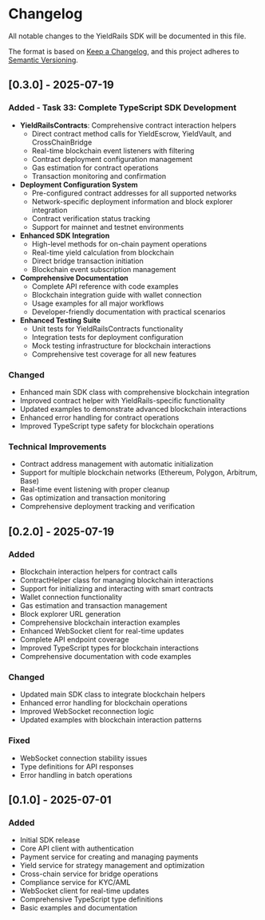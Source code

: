# Changelog

All notable changes to the YieldRails SDK will be documented in this file.

The format is based on [Keep a Changelog](https://keepachangelog.com/en/1.0.0/),
and this project adheres to [Semantic Versioning](https://semver.org/spec/v2.0.0.html).

## [0.3.0] - 2025-07-19

### Added - Task 33: Complete TypeScript SDK Development
- **YieldRailsContracts**: Comprehensive contract interaction helpers
  - Direct contract method calls for YieldEscrow, YieldVault, and CrossChainBridge
  - Real-time blockchain event listeners with filtering
  - Contract deployment configuration management
  - Gas estimation for contract operations
  - Transaction monitoring and confirmation
- **Deployment Configuration System**
  - Pre-configured contract addresses for all supported networks
  - Network-specific deployment information and block explorer integration
  - Contract verification status tracking
  - Support for mainnet and testnet environments
- **Enhanced SDK Integration**
  - High-level methods for on-chain payment operations
  - Real-time yield calculation from blockchain
  - Direct bridge transaction initiation
  - Blockchain event subscription management
- **Comprehensive Documentation**
  - Complete API reference with code examples
  - Blockchain integration guide with wallet connection
  - Usage examples for all major workflows
  - Developer-friendly documentation with practical scenarios
- **Enhanced Testing Suite**
  - Unit tests for YieldRailsContracts functionality
  - Integration tests for deployment configuration
  - Mock testing infrastructure for blockchain interactions
  - Comprehensive test coverage for all new features

### Changed
- Enhanced main SDK class with comprehensive blockchain integration
- Improved contract helper with YieldRails-specific functionality
- Updated examples to demonstrate advanced blockchain interactions
- Enhanced error handling for contract operations
- Improved TypeScript type safety for blockchain operations

### Technical Improvements
- Contract address management with automatic initialization
- Support for multiple blockchain networks (Ethereum, Polygon, Arbitrum, Base)
- Real-time event listening with proper cleanup
- Gas optimization and transaction monitoring
- Comprehensive deployment tracking and verification

## [0.2.0] - 2025-07-19

### Added
- Blockchain interaction helpers for contract calls
- ContractHelper class for managing blockchain interactions
- Support for initializing and interacting with smart contracts
- Wallet connection functionality
- Gas estimation and transaction management
- Block explorer URL generation
- Comprehensive blockchain interaction examples
- Enhanced WebSocket client for real-time updates
- Complete API endpoint coverage
- Improved TypeScript types for blockchain interactions
- Comprehensive documentation with code examples

### Changed
- Updated main SDK class to integrate blockchain helpers
- Enhanced error handling for blockchain operations
- Improved WebSocket reconnection logic
- Updated examples with blockchain interaction patterns

### Fixed
- WebSocket connection stability issues
- Type definitions for API responses
- Error handling in batch operations

## [0.1.0] - 2025-07-01

### Added
- Initial SDK release
- Core API client with authentication
- Payment service for creating and managing payments
- Yield service for strategy management and optimization
- Cross-chain service for bridge operations
- Compliance service for KYC/AML
- WebSocket client for real-time updates
- Comprehensive TypeScript type definitions
- Basic examples and documentation